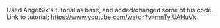 Used AngelSix's tutorial as base, and added/changed some of his code.
Link to tutorial; https://www.youtube.com/watch?v=mnTyiUAHuVk
